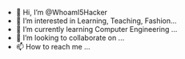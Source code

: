 - 👋 Hi, I’m @WhoamI5Hacker
- 👀 I’m interested in Learning, Teaching, Fashion...
- 🌱 I’m currently learning Computer Engineering ...
- 💞️ I’m looking to collaborate on ...
- 📫 How to reach me ...

<!---
WhoamI5Hacker/WhoamI5Hacker is a ✨ special ✨ repository because its `README.md` (this file) appears on your GitHub profile.
You can click the Preview link to take a look at your changes.
--->
